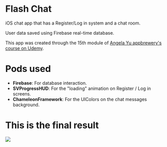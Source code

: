# Flash Chat

iOS chat app that has a Register/Log in system and a chat room.

User data saved using Firebase real-time database.

This app was created through the 15th module of [Angela Yu appbrewery's course on Udemy](https://www.udemy.com/ios-12-app-development-bootcamp/).

# Pods used

- **Firebase**: For database interaction.
- **SVProgressHUD**: For the "loading" animation on Register / Log in screens.
- **ChameleonFramework**: For the UIColors on the chat messages background.

# This is the final result

![](flashchatapp.gif)
